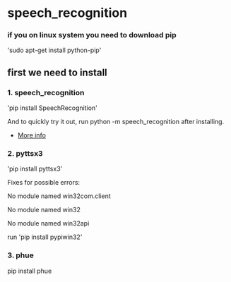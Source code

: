 # speech_recognition
### if you on linux system you need to download pip 
'sudo apt-get install python-pip'

## first we need to install 

### 1. speech_recognition
'pip install SpeechRecognition'

And to quickly try it out, run python -m speech_recognition after installing.

- [More info](https://pypi.python.org/pypi/SpeechRecognition/)  
### 2. pyttsx3
'pip install pyttsx3'

Fixes for possible errors:

No module named win32com.client

No module named win32

No module named win32api

run 'pip install pypiwin32' 


### 3. phue 
pip install phue
